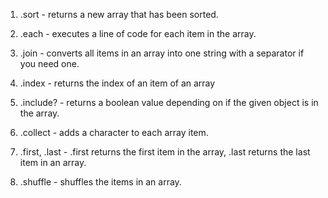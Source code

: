 1. .sort - returns a new array that has been sorted.

2. .each - executes a line of code for each item in the array.

3. .join - converts all items in an array into one string with a separator if you need one.

4. .index - returns the index of an item of an array

5. .include? - returns a boolean value depending on if the given object is in the array.

6. .collect - adds a character to each array item.

7. .first, .last - .first returns the first item in the array, .last returns the last item in an array.

8. .shuffle - shuffles the items in an array.
